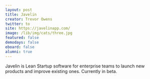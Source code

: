 ```yaml
---
layout: post
title: Javelin
creator: Trevor Owens
twitter: to
site: https://javelinapp.com/
image: /lib/img/cats/three.jpg
featured: false
demodays: false
eboard: false
alumni: true
---
```

Javelin is Lean Startup software for enterprise teams to launch new products and improve existing ones. Currently in beta.